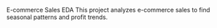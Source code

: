  E-commerce Sales EDA
This project analyzes e-commerce sales to find seasonal patterns and profit trends.
